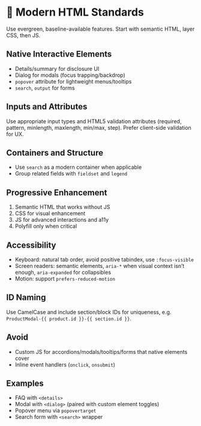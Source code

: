 <!--
⚠️ NOTE: This file is programmatically generated and will be updated automatically. Do not modify this file directly. Project-specific documentation should live elsewhere.
-->

# 🧱 Modern HTML Standards

Use evergreen, baseline-available features. Start with semantic HTML, layer CSS, then JS.

## Native Interactive Elements

- Details/summary for disclosure UI
- Dialog for modals (focus trapping/backdrop)
- `popover` attribute for lightweight menus/tooltips
- `search`, `output` for forms

## Inputs and Attributes

Use appropriate input types and HTML5 validation attributes (required, pattern, minlength, maxlength, min/max, step). Prefer client-side validation for UX.

## Containers and Structure

- Use `search` as a modern container when applicable
- Group related fields with `fieldset` and `legend`

## Progressive Enhancement

1. Semantic HTML that works without JS
2. CSS for visual enhancement
3. JS for advanced interactions and a11y
4. Polyfill only when critical

## Accessibility

- Keyboard: natural tab order, avoid positive tabindex, use `:focus-visible`
- Screen readers: semantic elements, `aria-*` when visual context isn’t enough, `aria-expanded` for collapsibles
- Motion: support `prefers-reduced-motion`

## ID Naming

Use CamelCase and include section/block IDs for uniqueness, e.g. `ProductModal-{{ product.id }}-{{ section.id }}`.

## Avoid

- Custom JS for accordions/modals/tooltips/forms that native elements cover
- Inline event handlers (`onclick`, `onsubmit`)

## Examples

- FAQ with `<details>`
- Modal with `<dialog>` (paired with custom element toggles)
- Popover menu via `popovertarget`
- Search form with `<search>` wrapper
